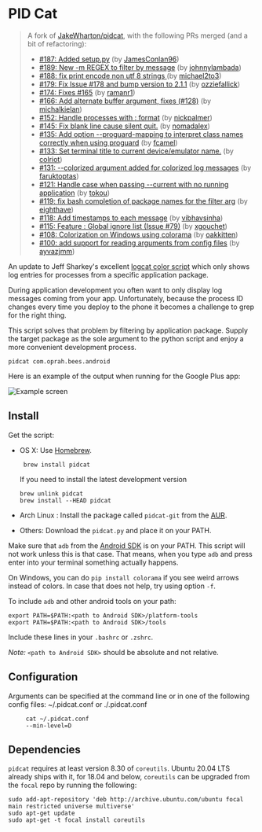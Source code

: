 PID Cat
=======

>A fork of [JakeWharton/pidcat](https://github.com/JakeWharton/pidcat), with the following PRs merged (and a bit of refactoring):
>
>* [#187: Added setup.py](https://github.com/JakeWharton/pidcat/pull/189) (by [JamesConlan96](https://github.com/JamesConlan96))
>* [#189: New -m REGEX to filter by message](https://github.com/JakeWharton/pidcat/pull/189) (by [johnnylambada](https://github.com/johnnylambada))
>* [#188: fix print encode non utf 8 strings ](https://github.com/JakeWharton/pidcat/pull/188) (by [michael2to3](https://github.com/michael2to3))
>* [#179: Fix Issue #178 and bump version to 2.1.1](https://github.com/JakeWharton/pidcat/pull/179) (by [ozziefallick](https://github.com/ozziefallick))
>* [#174: Fixes #165](https://github.com/JakeWharton/pidcat/pull/174) (by [ramanr1](https://github.com/ramanr1))
>* [#166: Add alternate buffer argument, fixes (#128)](https://github.com/JakeWharton/pidcat/pull/166) (by [michalkielan](https://github.com/michalkielan))
>* [#152: Handle processes with <package>:<process> format](https://github.com/JakeWharton/pidcat/pull/152) (by [nickpalmer](https://github.com/nickpalmer))
>* [#145: Fix blank line cause silent quit.](https://github.com/JakeWharton/pidcat/pull/145) (by [nomadalex](https://github.com/nomadalex))
>* [#135: Add option --proguard-mapping to interpret class names correctly when using proguard](https://github.com/JakeWharton/pidcat/pull/135) (by [fcamel](https://github.com/fcamel))
>* [#133: Set terminal title to current device/emulator name.](https://github.com/JakeWharton/pidcat/pull/133) (by [colriot](https://github.com/colriot))
>* [#131: --colorized argument added for colorized log messages](https://github.com/JakeWharton/pidcat/pull/131) (by [faruktoptas](https://github.com/faruktoptas))
>* [#121: Handle case when passing --current with no running application](https://github.com/JakeWharton/pidcat/pull/121) (by [tokou](https://github.com/tokou))
>* [#119: fix bash completion of package names for the filter arg](https://github.com/JakeWharton/pidcat/pull/119) (by [eighthave](https://github.com/eighthave))
>* [#118: Add timestamps to each message](https://github.com/JakeWharton/pidcat/pull/118) (by [vibhavsinha](https://github.com/vibhavsinha))
>* [#115: Feature : Global ignore list (Issue #79)](https://github.com/JakeWharton/pidcat/pull/115) (by [xgouchet](https://github.com/xgouchet))
>* [#108: Colorization on Windows using colorama](https://github.com/JakeWharton/pidcat/pull/108) (by [oakkitten](https://github.com/oakkitten))
>* [#100: add support for reading arguments from config files](https://github.com/JakeWharton/pidcat/pull/100) (by [ayvazjmm](https://github.com/ayvazjmm))


An update to Jeff Sharkey's excellent [logcat color script][1] which only shows
log entries for processes from a specific application package.

During application development you often want to only display log messages
coming from your app. Unfortunately, because the process ID changes every time
you deploy to the phone it becomes a challenge to grep for the right thing.

This script solves that problem by filtering by application package. Supply the
target package as the sole argument to the python script and enjoy a more
convenient development process.

    pidcat com.oprah.bees.android


Here is an example of the output when running for the Google Plus app:

![Example screen](screen.png)




Install
-------

Get the script:

 *  OS X: Use [Homebrew][2].

         brew install pidcat

    If you need to install the latest development version

        brew unlink pidcat
        brew install --HEAD pidcat

 * Arch Linux : Install the package called `pidcat-git` from the [AUR][4].

 * Others: Download the `pidcat.py` and place it on your PATH.


Make sure that `adb` from the [Android SDK][3] is on your PATH. This script will
not work unless this is that case. That means, when you type `adb` and press
enter into your terminal something actually happens.

On Windows, you can do `pip install colorama` if you see weird arrows instead of
colors. In case that does not help, try using option `-f`.

To include `adb` and other android tools on your path:

    export PATH=$PATH:<path to Android SDK>/platform-tools
    export PATH=$PATH:<path to Android SDK>/tools

Include these lines in your `.bashrc` or `.zshrc`.

*Note:* `<path to Android SDK>` should be absolute and not relative.

Configuration
-------------

Arguments can be specified at the command line or in one of the following config files: ~/.pidcat.conf or ./.pidcat.conf

         cat ~/.pidcat.conf
         --min-level=D

Dependencies
------------

`pidcat` requires at least version 8.30 of `coreutils`. Ubuntu 20.04 LTS already ships
with it, for 18.04 and below, `coreutils` can be upgraded from the `focal` repo by running
the following:

```shell
sudo add-apt-repository 'deb http://archive.ubuntu.com/ubuntu focal main restricted universe multiverse'
sudo apt-get update
sudo apt-get -t focal install coreutils
```

 [1]: http://jsharkey.org/blog/2009/04/22/modifying-the-android-logcat-stream-for-full-color-debugging/
 [2]: http://brew.sh
 [3]: http://developer.android.com/sdk/
 [4]: https://aur.archlinux.org/packages/pidcat-git/
